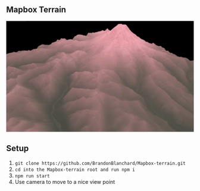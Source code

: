 ## Mapbox Terrain
![Heightmap](https://github.com/BrandonBlanchard/Mapbox-terrain/blob/main/public/cover.png?raw=true)
## Setup
1. `git clone https://github.com/BrandonBlanchard/Mapbox-terrain.git`
2. `cd into the Mapbox-terrain root and run npm i`
3. `npm run start`
4. Use camera to move to a nice view point
